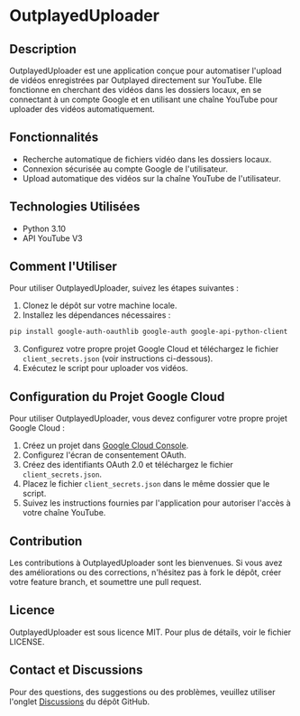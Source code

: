 # OutplayedUploader

## Description
OutplayedUploader est une application conçue pour automatiser l'upload de vidéos enregistrées par Outplayed directement sur YouTube. Elle fonctionne en cherchant des vidéos dans les dossiers locaux, en se connectant à un compte Google et en utilisant une chaîne YouTube pour uploader des vidéos automatiquement.

## Fonctionnalités
- Recherche automatique de fichiers vidéo dans les dossiers locaux.
- Connexion sécurisée au compte Google de l'utilisateur.
- Upload automatique des vidéos sur la chaîne YouTube de l'utilisateur.

## Technologies Utilisées
- Python 3.10
- API YouTube V3

## Comment l'Utiliser
Pour utiliser OutplayedUploader, suivez les étapes suivantes :
1. Clonez le dépôt sur votre machine locale.
2. Installez les dépendances nécessaires :
```bash
pip install google-auth-oauthlib google-auth google-api-python-client
```
3. Configurez votre propre projet Google Cloud et téléchargez le fichier `client_secrets.json` (voir instructions ci-dessous).
4. Exécutez le script pour uploader vos vidéos.

## Configuration du Projet Google Cloud
Pour utiliser OutplayedUploader, vous devez configurer votre propre projet Google Cloud :
1. Créez un projet dans [Google Cloud Console](https://console.cloud.google.com/).
2. Configurez l'écran de consentement OAuth.
3. Créez des identifiants OAuth 2.0 et téléchargez le fichier `client_secrets.json`.
4. Placez le fichier `client_secrets.json` dans le même dossier que le script.
5. Suivez les instructions fournies par l'application pour autoriser l'accès à votre chaîne YouTube.

## Contribution
Les contributions à OutplayedUploader sont les bienvenues. Si vous avez des améliorations ou des corrections, n'hésitez pas à fork le dépôt, créer votre feature branch, et soumettre une pull request.

## Licence
OutplayedUploader est sous licence MIT. Pour plus de détails, voir le fichier LICENSE.

## Contact et Discussions
Pour des questions, des suggestions ou des problèmes, veuillez utiliser l'onglet [Discussions](https://github.com/Grainbox/OutplayedUploader/discussions) du dépôt GitHub.
